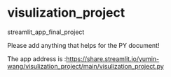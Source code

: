 # visulization_project
streamlit_app_final_project

Please add anything that helps for the PY document!

The app address is :https://share.streamlit.io/yumin-wang/visulization_project/main/visulization_project.py
